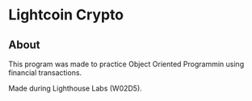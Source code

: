 # Lightcoin Crypto

## About

This program was made to practice Object Oriented Programmin using financial transactions.

Made during Lighthouse Labs (W02D5).
